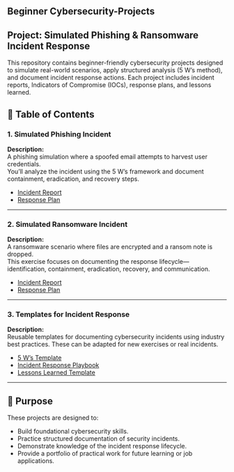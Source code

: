## Beginner Cybersecurity-Projects

## Project: Simulated Phishing & Ransomware Incident Response

This repository contains beginner-friendly cybersecurity projects designed to simulate real-world scenarios, apply structured analysis (5 W’s method), and document incident response actions. Each project includes incident reports, Indicators of Compromise (IOCs), response plans, and lessons learned.


## 📑 Table of Contents

### 1. Simulated Phishing Incident
**Description:**  
A phishing simulation where a spoofed email attempts to harvest user credentials.  
You’ll analyze the incident using the 5 W’s framework and document containment, eradication, and recovery steps.  

- [Incident Report](phishing-simulation/incident_report.md)  
- [Response Plan](phishing-simulation/response_plan.md)  

---

### 2. Simulated Ransomware Incident
**Description:**  
A ransomware scenario where files are encrypted and a ransom note is dropped.  
This exercise focuses on documenting the response lifecycle—identification, containment, eradication, recovery, and communication.  

- [Incident Report](ransomware-simulation/incident_report.md)  
- [Response Plan](ransomware-simulation/response_plan.md)  

---

### 3. Templates for Incident Response
**Description:**  
Reusable templates for documenting cybersecurity incidents using industry best practices. These can be adapted for new exercises or real incidents.  

- [5 W’s Template](templates/5Ws_template.md)  
- [Incident Response Playbook](templates/incident_response_playbook.md)  
- [Lessons Learned Template](templates/lessons_learned_template.md)  

---

## 🚀 Purpose
These projects are designed to:
- Build foundational cybersecurity skills.  
- Practice structured documentation of security incidents.  
- Demonstrate knowledge of the incident response lifecycle.  
- Provide a portfolio of practical work for future learning or job applications. 
